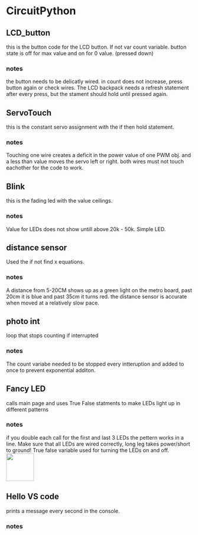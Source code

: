 
# CircuitPython



## LCD_button
this is the button code for the LCD button. If not var count variable. button state is off for max value and on for 0 value. (pressed down)
### notes
the button needs to be delicatly wired. in count does not increase, press button again or check wires. The LCD backpack needs a refresh statement after every press, but the stament should hold until pressed again.


## ServoTouch
this is the constant servo assignment with the if then hold statement. 
### notes
Touching one wire creates a deficit in the power value of one PWM obj. and a less than value moves the servo left or right. both wires must not touch eachother for the code to work.


## Blink
this is the fading led with the value ceilings. 
### notes
Value for LEDs does not show untill above 20k - 50k.
Simple LED.

## distance sensor
Used the if not find x equations.
### notes
A distance from 5-20CM shows up as a green light on the metro board, past 20cm it is blue and past 35cm it turns red.
the distance sensor is accurate when moved at a relatively slow pace. 


## photo int
loop that stops counting if interrupted
### notes
The count variabe needed to be stopped every intteruption and added to once to prevent exponential additon.


## Fancy LED
calls main page and uses True False statments to make LEDs light up in different patterns
### notes
if you double each call for the first and last 3 LEDs the pettern works in a line.
Make sure that all LEDs are wired correctly, long leg takes power/short to ground!
True false variable used for turning the LEDs on and off.
<img src="i_want_to_die.jpg" width="75">

## Hello VS code
prints a message every second in the console.
### notes
